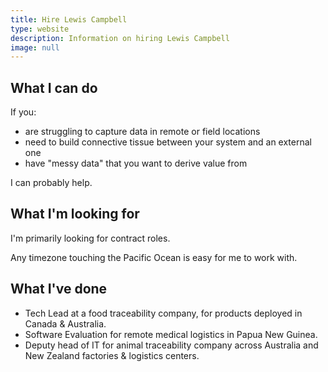 ```yaml
---
title: Hire Lewis Campbell
type: website
description: Information on hiring Lewis Campbell
image: null
---
```


## What I can do

If you:

- are struggling to capture data in remote or field locations
- need to build connective tissue between your system and an external one
- have "messy data" that you want to derive value from 

I can probably help.

## What I'm looking for

I'm primarily looking for contract roles.

Any timezone touching the Pacific Ocean is easy for me to work with.


## What I've done

- Tech Lead at a food traceability company, for products deployed in Canada &
  Australia.
- Software Evaluation for remote medical logistics in Papua New Guinea.
- Deputy head of IT for animal traceability company across Australia and
  New Zealand factories & logistics centers.
